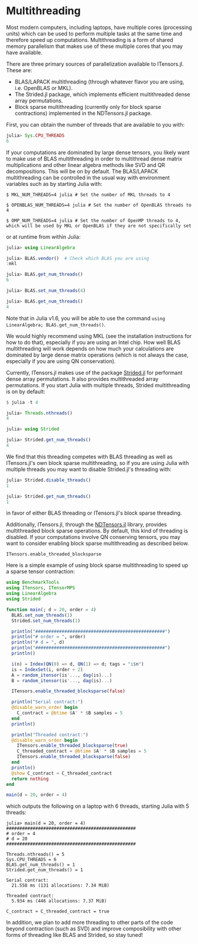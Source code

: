 # Multithreading

Most modern computers, including laptops, have multiple cores (processing units) which can be used
to perform multiple tasks at the same time and therefore speed up computations.
Multithreading is a form of shared memory parallelism that makes use of these multiple cores that
you may have available.

There are three primary sources of parallelization available to ITensors.jl. These are:
 - BLAS/LAPACK multithreading (through whatever flavor you are using, i.e. OpenBLAS or MKL).
 - The Strided.jl package, which implements efficient multithreaded dense array permutations.
 - Block sparse multithreading (currently only for block sparse contractions) implemented in the NDTensors.jl package.

First, you can obtain the number of threads that are available to you with:
```julia
julia> Sys.CPU_THREADS
6
```

If your computations are dominated by large dense tensors, you likely want to make use of BLAS multithreading
in order to multithread dense matrix multiplications and other linear algebra methods like SVD
and QR decompositions. This will be on by default. The BLAS/LAPACK multithreading can be controlled
in the usual way with environment variables such as by starting Julia with:
```
$ MKL_NUM_THREADS=4 julia # Set the number of MKL threads to 4

$ OPENBLAS_NUM_THREADS=4 julia # Set the number of OpenBLAS threads to 4

$ OMP_NUM_THREADS=4 julia # Set the number of OpenMP threads to 4, which will be used by MKL or OpenBLAS if they are not specifically set
```
or at runtime from within Julia:
```julia
julia> using LinearAlgebra

julia> BLAS.vendor()  # Check which BLAS you are using
:mkl

julia> BLAS.get_num_threads()
6

julia> BLAS.set_num_threads(4)

julia> BLAS.get_num_threads()
4
```
Note that in Julia v1.6, you will be able to use the command `using LinearAlgebra; BLAS.get_num_threads()`.

We would highly recommend using MKL (see the installation instructions for how to do that), especially if you
are using an Intel chip. How well BLAS multithreading will work depends on how much your
calculations are dominated by large dense matrix operations (which is not always the case,
especially if you are using QN conservation).

Currently, ITensors.jl makes use of the package [Strided.jl](https://github.com/Jutho/Strided.jl)
for performant dense array permutations. It also provides multithreaded array permutations.
If you start Julia with multiple threads, Strided multithreading is on by default:
```julia
$ julia -t 4

julia> Threads.nthreads()
4

julia> using Strided

julia> Strided.get_num_threads()
4
```
We find that this threading competes with BLAS threading as well as ITensors.jl's own block sparse
multithreading, so if you are using Julia with multiple threads you may want to disable
Strided.jl's threading with:
```julia
julia> Strided.disable_threads()
1

julia> Strided.get_num_threads()
1
```
in favor of either BLAS threading or ITensors.jl's block sparse threading.

Additionally, ITensors.jl, through the [NDTensors.jl](https://github.com/ITensor/NDTensors.jl) library,
provides multithreaded block sparse operations. By default, this kind of threading is disabled.
If your computations involve QN conserving tensors, you may want to consider enabling block sparse
multithreading as described below.

```@docs
ITensors.enable_threaded_blocksparse
```

Here is a simple example of using block sparse multithreading to speed up a sparse
tensor contraction:
```julia
using BenchmarkTools
using ITensors, ITensorMPS
using LinearAlgebra
using Strided

function main(; d = 20, order = 4)
  BLAS.set_num_threads(1)
  Strided.set_num_threads(1)

  println("#################################################")
  println("# order = ", order)
  println("# d = ", d)
  println("#################################################")
  println()

  i(n) = Index(QN(0) => d, QN(1) => d; tags = "i$n")
  is = IndexSet(i, order ÷ 2)
  A = random_itensor(is'..., dag(is)...)
  B = random_itensor(is'..., dag(is)...)

  ITensors.enable_threaded_blocksparse(false)

  println("Serial contract:")
  @disable_warn_order begin
    C_contract = @btime $A' * $B samples = 5
  end
  println()

  println("Threaded contract:")
  @disable_warn_order begin
    ITensors.enable_threaded_blocksparse(true)
    C_threaded_contract = @btime $A' * $B samples = 5
    ITensors.enable_threaded_blocksparse(false)
  end
  println()
  @show C_contract ≈ C_threaded_contract
  return nothing
end

main(d = 20, order = 4)
```
which outputs the following on a laptop with 6 threads, starting Julia with
5 threads:
```
julia> main(d = 20, order = 4)
#################################################
# order = 4
# d = 20
#################################################

Threads.nthreads() = 5
Sys.CPU_THREADS = 6
BLAS.get_num_threads() = 1
Strided.get_num_threads() = 1

Serial contract:
  21.558 ms (131 allocations: 7.34 MiB)

Threaded contract:
  5.934 ms (446 allocations: 7.37 MiB)

C_contract ≈ C_threaded_contract = true
```

In addition, we plan to add more threading to other parts of the
code beyond contraction (such as SVD) and improve composibility with
other forms of threading like BLAS and Strided, so stay tuned!


